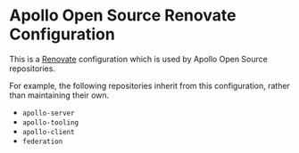 # Apollo Open Source Renovate Configuration

This is a [Renovate](https://renovateapp.com/) configuration which is used by
Apollo Open Source repositories.

For example, the following repositories inherit from this configuration, rather
than maintaining their own.

* `apollo-server`
* `apollo-tooling`
* `apollo-client`
* `federation`
